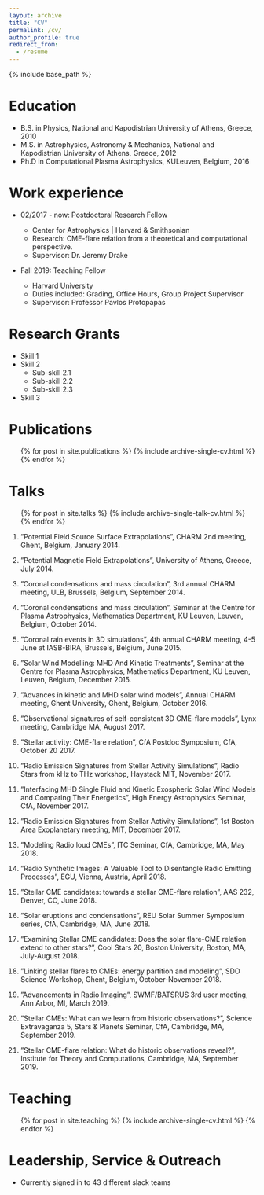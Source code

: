 ```yaml
---
layout: archive
title: "CV"
permalink: /cv/
author_profile: true
redirect_from:
  - /resume
---
```


{% include base_path %}

Education
======
* B.S. in Physics, National and Kapodistrian University of Athens, Greece, 2010
* M.S. in Astrophysics, Astronomy & Mechanics, National and Kapodistrian University of Athens, Greece, 2012
* Ph.D in Computational Plasma Astrophysics, KULeuven, Belgium, 2016

Work experience
======
* 02/2017 - now: Postdoctoral Research Fellow
  * Center for Astrophysics \| Harvard & Smithsonian
  * Research: CME-flare relation from a theoretical and computational perspective.
  * Supervisor: Dr. Jeremy Drake

* Fall 2019: Teaching Fellow
  * Harvard University
  * Duties included: Grading, Office Hours, Group Project Supervisor
  * Supervisor: Professor Pavlos Protopapas
  
Research Grants
======
* Skill 1
* Skill 2
  * Sub-skill 2.1
  * Sub-skill 2.2
  * Sub-skill 2.3
* Skill 3

Publications
======
  <ul>{% for post in site.publications %}
    {% include archive-single-cv.html %}
  {% endfor %}</ul>
  
Talks
======
  <ul>{% for post in site.talks %}
    {% include archive-single-talk-cv.html %}
  {% endfor %}</ul>
  
  1. ”Potential Field Source Surface Extrapolations”, CHARM 2nd meeting, Ghent, Belgium, January 2014.

2. ”Potential Magnetic Field Extrapolations”, University of Athens, Greece, July 2014.

3. ”Coronal condensations and mass circulation”, 3rd annual CHARM meeting, ULB, Brussels, Belgium, September 2014.

4. ”Coronal condensations and mass circulation”, Seminar at the Centre for Plasma Astrophysics, Mathematics Department, KU Leuven, Leuven, Belgium, October 2014.

5. ”Coronal rain events in 3D simulations”, 4th annual CHARM meeting, 4-5 June at IASB-BIRA, Brussels, Belgium, June 2015.
6. ”Solar Wind Modelling: MHD And Kinetic Treatments”, Seminar at the Centre for Plasma Astrophysics, Mathematics Department, KU Leuven, Leuven, Belgium, December 2015.
 
7. ”Advances in kinetic and MHD solar wind models”, Annual CHARM meeting, Ghent
University, Ghent, Belgium, October 2016.

8. ”Observational signatures of self-consistent 3D CME-flare models”, Lynx meeting,
Cambridge MA, August 2017.

9. ”Stellar activity: CME-flare relation”, CfA Postdoc Symposium, CfA, October 20 2017.

10. ”Radio Emission Signatures from Stellar Activity Simulations”, Radio Stars from kHz
to THz workshop, Haystack MIT, November 2017.

11. ”Interfacing MHD Single Fluid and Kinetic Exospheric Solar Wind Models and Comparing
Their Energetics”, High Energy Astrophysics Seminar, CfA, November 2017.

12. ”Radio Emission Signatures from Stellar Activity Simulations”, 1st Boston Area Exoplanetary
meeting, MIT, December 2017.

13. ”Modeling Radio loud CMEs”, ITC Seminar, CfA, Cambridge, MA, May 2018.

14. ”Radio Synthetic Images: A Valuable Tool to Disentangle Radio Emitting Processes”,
EGU, Vienna, Austria, April 2018.

15. ”Stellar CME candidates: towards a stellar CME-flare relation”, AAS 232, Denver, CO,
June 2018.

16. ”Solar eruptions and condensations”, REU Solar Summer Symposium series, CfA,
Cambridge, MA, June 2018.

17. ”Examining Stellar CME candidates: Does the solar flare-CME relation extend to other
stars?”, Cool Stars 20, Boston University, Boston, MA, July-August 2018.

18. ”Linking stellar flares to CMEs: energy partition and modeling”, SDO Science Workshop,
Ghent, Belgium, October-November 2018.

19. ”Advancements in Radio Imaging”, SWMF/BATSRUS 3rd user meeting, Ann Arbor,
MI, March 2019.

20. ”Stellar CMEs: What can we learn from historic observations?”, Science Extravaganza
5, Stars & Planets Seminar, CfA, Cambridge, MA, September 2019.

21. ”Stellar CME-flare relation: What do historic observations reveal?”, Institute for Theory
and Computations, Cambridge, MA, September 2019.
  
Teaching
======
  <ul>{% for post in site.teaching %}
    {% include archive-single-cv.html %}
  {% endfor %}</ul>
  
Leadership, Service & Outreach
======
* Currently signed in to 43 different slack teams
